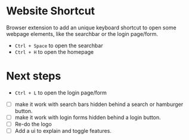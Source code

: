 # Website Shortcut
Browser extension to add an unique keyboard shortcut to open some webpage elements, like the searchbar or the login page/form.

- `Ctrl + Space` to open the searchbar
- `Ctrl + H` to open the homepage

# Next steps


- `Ctrl + L` to open the login page/form
- [ ] make it work with search bars hidden behind a search or hamburger button.
- [ ] make it work with login forms hidden behind a login button.
- [ ] Re-do the logo
- [ ] Add a ui to explain and toggle features.
